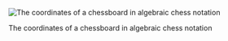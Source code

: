 ![The coordinates of a chessboard in algebraic chess notation](https://automatetheboringstuff.com/2e/images/000006.jpg)

The coordinates of a chessboard in algebraic chess notation



